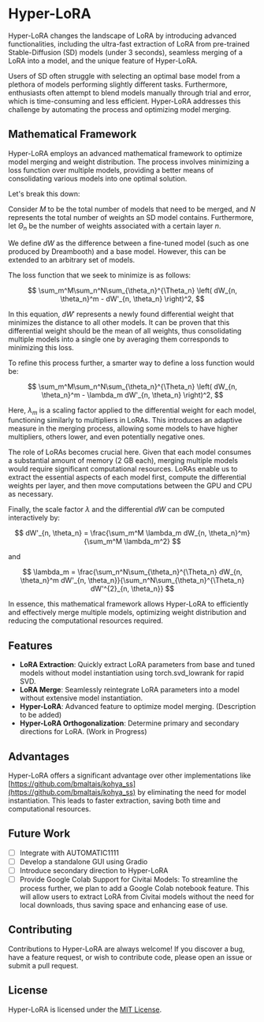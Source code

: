 # Hyper-LoRA

Hyper-LoRA changes the landscape of LoRA by introducing advanced functionalities, including the ultra-fast extraction of LoRA from pre-trained Stable-Diffusion (SD) models (under 3 seconds), seamless merging of a LoRA into a model, and the unique feature of Hyper-LoRA.

Users of SD often struggle with selecting an optimal base model from a plethora of models performing slightly different tasks. Furthermore, enthusiasts often attempt to blend models manually through trial and error, which is time-consuming and less efficient. Hyper-LoRA addresses this challenge by automating the process and optimizing model merging.

## Mathematical Framework

Hyper-LoRA employs an advanced mathematical framework to optimize model merging and weight distribution. The process involves minimizing a loss function over multiple models, providing a better means of consolidating various models into one optimal solution.

Let's break this down:

Consider $M$ to be the total number of models that need to be merged, and $N$ represents the total number of weights an SD model contains. Furthermore, let $\Theta_n$ be the number of weights associated with a certain layer $n$.

We define $dW$ as the difference between a fine-tuned model (such as one produced by Dreambooth) and a base model. However, this can be extended to an arbitrary set of models.

The loss function that we seek to minimize is as follows:

$$
\sum_m^M\sum_n^N\sum_{\theta_n}^{\Theta_n} \left(
 dW_{n, \theta_n}^m - dW'_{n, \theta_n}
\right)^2,
$$

In this equation, $dW'$ represents a newly found differential weight that minimizes the distance to all other models. It can be proven that this differential weight should be the mean of all weights, thus consolidating multiple models into a single one by averaging them corresponds to minimizing this loss.

To refine this process further, a smarter way to define a loss function would be:

$$
\sum_m^M\sum_n^N\sum_{\theta_n}^{\Theta_n} \left(
 dW_{n, \theta_n}^m - \lambda_m dW'_{n, \theta_n}
\right)^2,
$$

Here, $\lambda_m$ is a scaling factor applied to the differential weight for each model, functioning similarly to multipliers in LoRAs. This introduces an adaptive measure in the merging process, allowing some models to have higher multipliers, others lower, and even potentially negative ones.

The role of LoRAs becomes crucial here. Given that each model consumes a substantial amount of memory (2 GB each), merging multiple models would require significant computational resources. LoRAs enable us to extract the essential aspects of each model first, compute the differential weights per layer, and then move computations between the GPU and CPU as necessary.

Finally, the scale factor $\lambda$ and the differential $dW$ can be computed interactively by:

$$
dW'_{n, \theta_n} = \frac{\sum_m^M \lambda_m dW_{n, \theta_n}^m}{\sum_m^M \lambda_m^2}
$$

and

$$
\lambda_m = \frac{\sum_n^N\sum_{\theta_n}^{\Theta_n} dW_{n, \theta_n}^m  dW'_{n, \theta_n}}{\sum_n^N\sum_{\theta_n}^{\Theta_n}  dW'^{2}_{n, \theta_n}}
$$

In essence, this mathematical framework allows Hyper-LoRA to efficiently and effectively merge multiple models, optimizing weight distribution and reducing the computational resources required.

## Features

- **LoRA Extraction**: Quickly extract LoRA parameters from base and tuned models without model instantiation using torch.svd_lowrank for rapid SVD.
- **LoRA Merge**: Seamlessly reintegrate LoRA parameters into a model without extensive model instantiation.
- **Hyper-LoRA**: Advanced feature to optimize model merging. (Description to be added)
- **Hyper-LoRA Orthogonalization**: Determine primary and secondary directions for LoRA. (Work in Progress)

## Advantages

Hyper-LoRA offers a significant advantage over other implementations like [https://github.com/bmaltais/kohya_ss](https://github.com/bmaltais/kohya_ss) by eliminating the need for model instantiation. This leads to faster extraction, saving both time and computational resources.

## Future Work

- [ ] Integrate with AUTOMATIC1111
- [ ] Develop a standalone GUI using Gradio
- [ ] Introduce secondary direction to Hyper-LoRA
- [ ] Provide Google Colab Support for Civitai Models: To streamline the process further, we plan to add a Google Colab notebook feature. This will allow users to extract LoRA from Civitai models without the need for local downloads, thus saving space and enhancing ease of use.

## Contributing

Contributions to Hyper-LoRA are always welcome! If you discover a bug, have a feature request, or wish to contribute code, please open an issue or submit a pull request.

## License

Hyper-LoRA is licensed under the [MIT License](LICENSE).
